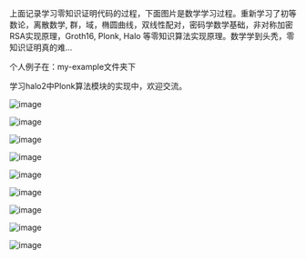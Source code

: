 上面记录学习零知识证明代码的过程，下面图片是数学学习过程。重新学习了初等数论，离散数学, 群，域，椭圆曲线，双线性配对，密码学数学基础，非对称加密RSA实现原理，Groth16, Plonk, Halo 等零知识算法实现原理。数学学到头秃，零知识证明真的难...

个人例子在：my-example文件夹下

学习halo2中Plonk算法模块的实现中，欢迎交流。

![image](https://github.com/lostpanda1992/zk-proof/blob/main/picture/1.jpg)

![image](https://github.com/lostpanda1992/zk-proof/blob/main/picture/2.jpg)

![image](https://github.com/lostpanda1992/zk-proof/blob/main/picture/3.jpg)

![image](https://github.com/lostpanda1992/zk-proof/blob/main/picture/4.jpg)

![image](https://github.com/lostpanda1992/zk-proof/blob/main/picture/5.jpg)

![image](https://github.com/lostpanda1992/zk-proof/blob/main/picture/6.jpg)

![image](https://github.com/lostpanda1992/zk-proof/blob/main/picture/7.jpg)

![image](https://github.com/lostpanda1992/zk-proof/blob/main/picture/8.jpg)

![image](https://github.com/lostpanda1992/zk-proof/blob/main/picture/9.jpg)

